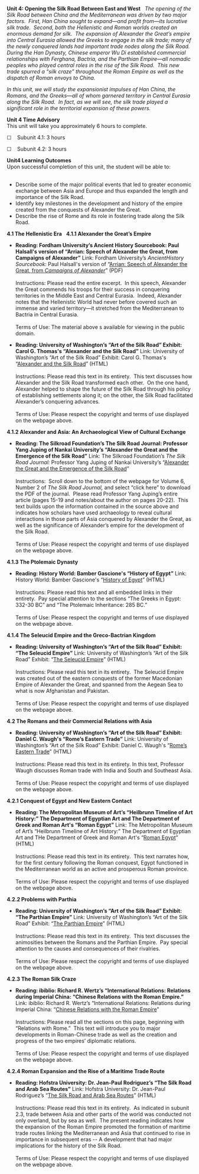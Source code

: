 **Unit 4: Opening the Silk Road Between East and West** <span
id="4"></span> 
*The opening of the Silk Road between China and the Mediterranean was
driven by two major factors.  First, Han China sought to expand—and
profit from—its lucrative silk trade.  Second, both the Hellenistic and
Roman worlds created an enormous demand for silk.  The expansion of
Alexander the Great’s empire into Central Eurasia allowed the Greeks to
engage in the silk trade; many of the newly conquered lands had
important trade nodes along the Silk Road.  During the Han Dynasty,
Chinese emperor Wu Di established commercial relationships with
Ferghana, Bactria, and the Parthian Empire—all nomadic peoples who
played central roles in the rise of the Silk Road.  This new trade
spurred a “silk craze” throughout the Roman Empire as well as the
dispatch of Roman envoys to China.*  
  
 *In this unit, we will study the expansionist impulses of Han China,
the Romans, and the Greeks—all of whom garnered territory in Central
Eurasia along the Silk Road.  In fact, as we will see, the silk trade
played a significant role in the territorial expansion of these powers.*

**Unit 4 Time Advisory**  
This unit will take you approximately 6 hours to complete.  
  
 ☐    Subunit 4.1: 3 hours  
  
 ☐    Subunit 4.2: 3 hours

**Unit4 Learning Outcomes**  
Upon successful completion of this unit, the student will be able to:  
    
-   Describe some of the major political events that led to greater
    economic exchange between Asia and Europe and thus expanded the
    length and importance of the Silk Road.
-   Identify key milestones in the development and history of the empire
    created from the conquests of Alexander the Great.
-   Describe the rise of Rome and its role in fostering trade along the
    Silk Road.

**4.1 The Hellenistic Era** <span id="4.1"></span> 
**4.1.1 Alexander the Great’s Empire** <span id="4.1.1"></span> 
-   **Reading: Fordham University’s Ancient History Sourcebook: Paul
    Halsall's version of “Arrian: Speech of Alexander the Great, from
    Campaigns of Alexander”**
    Link: Fordham University’s *AncientHistory Sourcebook*: Paul
    Halsall's version of “[Arrian: Speech of Alexander the Great, from
    *Campaigns of
    Alexander*](https://resources.saylor.org/archived/wp-content/uploads/2011/01/Speech-of-Alexander-the-Great.pdf)”
    (PDF)  
        
     Instructions: Please read the entire excerpt.  In this speech,
    Alexander the Great commends his troops for their success in
    conquering territories in the Middle East and Central Eurasia. 
    Indeed, Alexander notes that the Hellenistic World had never before
    covered such an immense and varied territory—it stretched from the
    Mediterranean to Bactria in Central Eurasia.  
        
     Terms of Use: The material above s available for viewing in the
    public domain.

-   **Reading: University of Washington’s “Art of the Silk Road”
    Exhibit: Carol G. Thomas's “Alexander and the Silk Road”**
    Link: University of Washington’s “Art of the Silk Road” Exhibit:
    Carol G. Thomas's “[Alexander and the Silk
    Road](http://depts.washington.edu/silkroad/exhibit/macedonians/macedonians.html)”
    (HTML)  
        
     Instructions: Please read this text in its entirety.  This text
    discusses how Alexander and the Silk Road transformed each other. 
    On the one hand, Alexander helped to shape the future of the Silk
    Road through his policy of establishing settlements along it; on the
    other, the Silk Road facilitated Alexander’s conquering advances.  
        
     Terms of Use: Please respect the copyright and terms of use
    displayed on the webpage above.

**4.1.2 Alexander and Asia: An Archaeological View of Cultural
Exchange** <span id="4.1.2"></span> 
-   **Reading: The Silkroad Foundation’s The Silk Road Journal:
    Professor Yang Juping of Nankai University’s “Alexander the Great
    and the Emergence of the Silk Road”**
    Link: The Silkroad Foundation’s *The Silk Road Journal:* Professor
    Yang Juping of Nankai University’s “[Alexander the Great and the
    Emergence of the Silk
    Road](http://www.silk-road.com/newsletter/vol6num2/)”    
        
     Instructions:  Scroll down to the bottom of the webpage for Volume
    6, Number 2 of *The Silk Road Journal,* and select “click here” to
    download the PDF of the journal.  Please read Professor Yang
    Juping’s entire article (pages 15-19 and notes/about the author on
    pages 20-22).  This text builds upon the information contained in
    the source above and indicates how scholars have used archaeology to
    reveal cultural interactions in those parts of Asia conquered by
    Alexander the Great, as well as the significance of Alexander’s
    empire for the development of the Silk Road.    
                  
     Terms of Use: Please respect the copyright and terms of use
    displayed on the webpage above.

**4.1.3 The Ptolemaic Dynasty** <span id="4.1.3"></span> 
-   **Reading: History World: Bamber Gascione's “History of Egypt”**
    Link: History World: Bamber Gascione's “[History of
    Egypt](http://www.historyworld.net/wrldhis/PlainTextHistories.asp?ParagraphID=aqm)”
    (HTML)  
        
     Instructions: Please read this text and all embedded links in their
    entirety.  Pay special attention to the sections “The Greeks in
    Egypt: 332-30 BC” and “The Ptolemaic Inheritance: 285 BC.”  
        
     Terms of Use: Please respect the copyright and terms of use
    displayed on the webpage above.

**4.1.4 The Seleucid Empire and the Greco-Bactrian Kingdom** <span
id="4.1.4"></span> 
-   **Reading: University of Washington’s “Art of the Silk Road”
    Exhibit: “The Seleucid Empire”**
    Link: University of Washington’s “Art of the Silk Road” Exhibit:
    “[The Seleucid
    Empire](http://depts.washington.edu/silkroad/exhibit/seleucids/seleucids.html)”
    (HTML)  
        
     Instructions: Please read this text in its entirety.  The Seleucid
    Empire was created out of the eastern conquests of the former
    Macedonian Empire of Alexander the Great, and spanned from the
    Aegean Sea to what is now Afghanistan and Pakistan.  
        
     Terms of Use: Please respect the copyright and terms of use
    displayed on the webpage above.

**4.2 The Romans and their Commercial Relations with Asia** <span
id="4.2"></span> 
-   **Reading: University of Washington’s “Art of the Silk Road”
    Exhibit: Daniel C. Waugh's “Rome’s Eastern Trade”**
    Link: University of Washington’s “Art of the Silk Road” Exhibit:
    Daniel C. Waugh's “[Rome’s Eastern
    Trade](http://depts.washington.edu/silkroad/exhibit/rome/rome.html)”
    (HTML)  
        
     Instructions: Please read this text in its entirety. In this text,
    Professor Waugh discusses Roman trade with India and South and
    Southeast Asia.  
        
     Terms of Use: Please respect the copyright and terms of use
    displayed on the webpage above.

**4.2.1 Conquest of Egypt and New Eastern Contact** <span
id="4.2.1"></span> 
-   **Reading: The Metropolitan Museum of Art’s “Heilbrunn Timeline of
    Art History:” The Department of Egyptian Art and The Department of
    Greek and Roman Art's “Roman Egypt”**
    Link: The Metropolitan Museum of Art’s “Heilbrunn Timeline of Art
    History:” The Department of Egyptian Art and THe Department of Greek
    and Roman Art's “[Roman
    Egypt](http://www.metmuseum.org/toah/hd/regy/hd_regy.htm)” (HTML)  
        
     Instructions: Please read this text in its entirety.  This text
    narrates how, for the first century following the Roman conquest,
    Egypt functioned in the Mediterranean world as an active and
    prosperous Roman province.  
        
     Terms of Use: Please respect the copyright and terms of use
    displayed on the webpage above.

**4.2.2 Problems with Parthia** <span id="4.2.2"></span> 
-   **Reading: University of Washington’s “Art of the Silk Road”
    Exhibit: “The Parthian Empire”**
    Link: University of Washington’s “Art of the Silk Road” Exhibit:
    “[The Parthian
    Empire](http://depts.washington.edu/silkroad/exhibit/parthians/parthians.html)”
    (HTML)  
        
     Instructions: Please read this text in its entirety.  This text
    discusses the animosities between the Romans and the Parthian
    Empire.  Pay special attention to the causes and consequences of
    their rivalries.  
        
     Terms of Use: Please respect the copyright and terms of use
    displayed on the webpage above.

**4.2.3 The Roman Silk Craze** <span id="4.2.3"></span> 
-   **Reading: ibiblio: Richard R. Wertz’s “International Relations:
    Relations during Imperial China: “Chinese Relations with the Roman
    Empire.”**
    Link: ibiblio: Richard R. Wertz’s “International Relations:
    Relations during Imperial China: “[Chinese Relations with the Roman
    Empire](http://www.ibiblio.org/chinesehistory/contents/03pol/c05s01.html#Chinese%20Silk%20in%20the%20Roman%20Empire)”  
        
     Instructions: Please read all the sections on this page, beginning
    with “Relations with Rome.”  This text will introduce you to major
    developments in Roman-Chinese trade as well as the creation and
    progress of the two empires’ diplomatic relations.  
        
     Terms of Use: Please respect the copyright and terms of use
    displayed on the webpage above.

**4.2.4 Roman Expansion and the Rise of a Maritime Trade Route** <span
id="4.2.4"></span> 
-   **Reading: Hofstra University: Dr. Jean-Paul Rodriguez’s “The Silk
    Road and Arab Sea Routes”**
    Link: Hofstra University: Dr. Jean-Paul Rodriguez’s “[The Silk Road
    and Arab Sea
    Routes](http://www.people.hofstra.edu/geotrans/eng/ch2en/conc2en/silkroad.html)”
    (HTML)  
        
     Instructions: Please read this text in its entirety.  As indicated
    in subunit 2.3, trade between Asia and other parts of the world was
    conducted not only overland, but by sea as well.  The present
    reading indicates how the expansion of the Roman Empire promoted the
    formation of maritime trade routes linking the Mediterranean and
    Asia that continued to rise in importance in subsequent eras -- A
    development that had major implications for the history of the Silk
    Road.  
        
     Terms of Use: Please respect the copyright and terms of use
    displayed on the webpage above.


